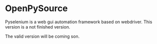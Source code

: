 OpenPySource
============
Pyselenium is a web gui automation framework based on webdriver. This version is a not finished version. 

The valid version will be coming son.
